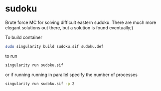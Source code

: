 # sudoku

Brute force MC for solving difficult eastern sudoku. There are much more elegant solutions out there, but a
solution is found eventually;)

To build container

``` bash
sudo singularity build sudoku.sif sudoku.def
```

to run 

``` bash
singularity run sudoku.sif
```

or if running running in parallel specify the number of processes 

``` bash
singularity run sudoku.sif -p 2
```
